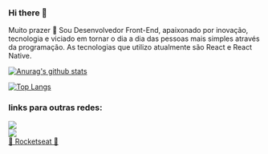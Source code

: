 ### Hi there 👋

Muito prazer 🙂 Sou Desenvolvedor Front-End, apaixonado por inovação, tecnologia e viciado em tornar o dia a dia das pessoas mais simples através da programação.
As tecnologias que utilizo atualmente são React e React Native.

[![Anurag's github stats](https://github-readme-stats.vercel.app/api?username=BenhurKulzer&show_icons=true&theme=algolia)](https://github.com/anuraghazra/github-readme-stats)

[![Top Langs](https://github-readme-stats.vercel.app/api/top-langs/?username=BenhurKulzer&layout=compact&theme=algolia)](https://github.com/anuraghazra/github-readme-stats)

### links para outras redes:

[<img src="https://img.shields.io/badge/LinkedIn-0077B5?style=for-the-badge&logo=linkedin&logoColor=white" />](https://www.linkedin.com/in/benhur-kulzer-developer/) <br>
[<img src="https://img.shields.io/badge/Instagram-E4405F?style=for-the-badge&logo=instagram&logoColor=white" />](https://www.instagram.com/bsk.dev/) <br>
[🚀 Rocketseat 💜](https://app.rocketseat.com.br/me/benhur-da-silveira-kulzer-1567421565)
